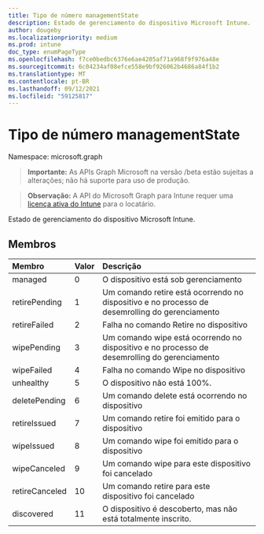```yaml
---
title: Tipo de número managementState
description: Estado de gerenciamento do dispositivo Microsoft Intune.
author: dougeby
ms.localizationpriority: medium
ms.prod: intune
doc_type: enumPageType
ms.openlocfilehash: f7ce0bedbc6376e6ae4205af71a968f9f976a48e
ms.sourcegitcommit: 6c04234af08efce558e9bf926062b4686a84f1b2
ms.translationtype: MT
ms.contentlocale: pt-BR
ms.lasthandoff: 09/12/2021
ms.locfileid: "59125817"
---
```

# <a name="managementstate-enum-type"></a>Tipo de número managementState

Namespace: microsoft.graph

> **Importante:** As APIs Graph Microsoft na versão /beta estão sujeitas a alterações; não há suporte para uso de produção.

> **Observação:** A API do Microsoft Graph para Intune requer uma [licença ativa do Intune](https://go.microsoft.com/fwlink/?linkid=839381) para o locatário.

Estado de gerenciamento do dispositivo Microsoft Intune.

## <a name="members"></a>Membros
|Membro|Valor|Descrição|
|:---|:---|:---|
|managed|0|O dispositivo está sob gerenciamento|
|retirePending|1|Um comando retire está ocorrendo no dispositivo e no processo de desemrolling do gerenciamento|
|retireFailed|2|Falha no comando Retire no dispositivo|
|wipePending|3|Um comando wipe está ocorrendo no dispositivo e no processo de desemrolling do gerenciamento|
|wipeFailed|4 |Falha no comando Wipe no dispositivo|
|unhealthy|5 |O dispositivo não está 100%.|
|deletePending|6 |Um comando delete está ocorrendo no dispositivo |
|retireIssued|7 |Um comando retire foi emitido para o dispositivo|
|wipeIssued|8 |Um comando wipe foi emitido para o dispositivo|
|wipeCanceled|9 |Um comando wipe para este dispositivo foi cancelado|
|retireCanceled|10 |Um comando retire para este dispositivo foi cancelado|
|discovered|11|O dispositivo é descoberto, mas não está totalmente inscrito.|



